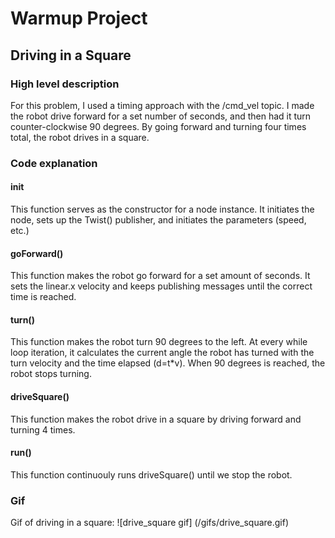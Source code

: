 # Warmup Project 
## Driving in a Square
### High level description
For this problem, I used a timing approach with the /cmd_vel topic.
I made the robot drive forward for a set number of seconds, and then had it turn counter-clockwise 90 degrees.
By going forward and turning four times total, the robot drives in a square.

### Code explanation
#### __init__
This function serves as the constructor for a node instance. 
It initiates the node, sets up the Twist() publisher, and initiates the parameters (speed, etc.)
#### goForward()
This function makes the robot go forward for a set amount of seconds.
It sets the linear.x velocity and keeps publishing messages until the correct time is reached.
#### turn()
This function makes the robot turn 90 degrees to the left. At every while loop iteration,
it calculates the current angle the robot has turned with the turn velocity and the time elapsed (d=t*v).
When 90 degrees is reached, the robot stops turning.
#### driveSquare()
This function makes the robot drive in a square by driving forward and turning 4 times.
#### run()
This function continuouly runs driveSquare() until we stop the robot.

### Gif
Gif of driving in a square:
![drive_square gif]
(/gifs/drive_square.gif)
